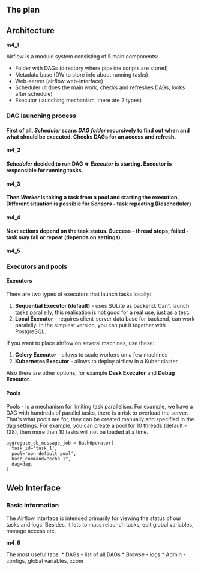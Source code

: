 ## The plan






## Architecture

**m4_1**

Airflow is a module system consisting of 5 main components:

  * Folder with DAGs (directory where pipeline scripts are stored)
  * Metadata base (DW to store info about running tasks)
  * Web-server (airflow web-interface)
  * Scheduler (it does the main work, checks and refreshes DAGs, looks after schedule)
  * Executor (launching mechanism, there are 2 types)



### DAG launching process

#### First of all, *Scheduler* scans *DAG folder* recursively to find out when and what should be executed. Checks DAGs for an access and refresh.

**m4_2**

#### *Scheduler* decided to run DAG => *Executor* is starting. Executor is responsible for running tasks.

**m4_3**

#### Then *Worker* is taking a task from a pool and starting the execution. Different situation is possible for *Sensors*  - task repeating (Rescheduler)

**m4_4**

#### Next actions depend on the task status. Success - thread stops, failed - task may fail or repeat (depends on settings).

**m4_5**

### Executors and pools

#### Executors

There are two types of executors that launch tasks locally:
  1) **Sequential Executor (default)** - uses SQLite as backend. Can't launch tasks parallelly, this realisation is not good for a real use, just as a test.
  2) **Local Executor** - requires client-server data base for backend, can work paralelly. In the simplest version, you can put it together with PostgreSQL.

If you want to place airflow on several machines, use these:
  1) **Celery Executor** - allows to scale workers on a few machines
  2) **Kubernetes Executor** - allows to deploy airflow in a Kuber claster

Also there are other options, for example **Dask Executor** and **Debug Executor**.


#### Pools

Pools - is a mechanism for limiting task parallelism. For example, we have a DAG with hundreds of parallel tasks, there is a risk to overload the server. That's what pools are for, they can be created manually and specified in the dag settings.
For example, you can create a pool for 10 threads (default - 128), then more than 10 tasks will not be loaded at a time.

    aggregate_db_message_job = BashOperator(
      task_id='task_1',
      pool='non_default_pool',
      bash_command="echo 1",
      dag=dag,
    )



## Web Interface

### Basic information

The Airflow interface is intended primarily for viewing the status of our tasks and logs.
Besides, it lets to mass relaunch tasks, edit global variables, manage access etc.

**m4_6**


The most useful tabs:
    * DAGs - list of all DAGs
    * Browse - logs
    * Admin - configs, global variables, xcom
    



